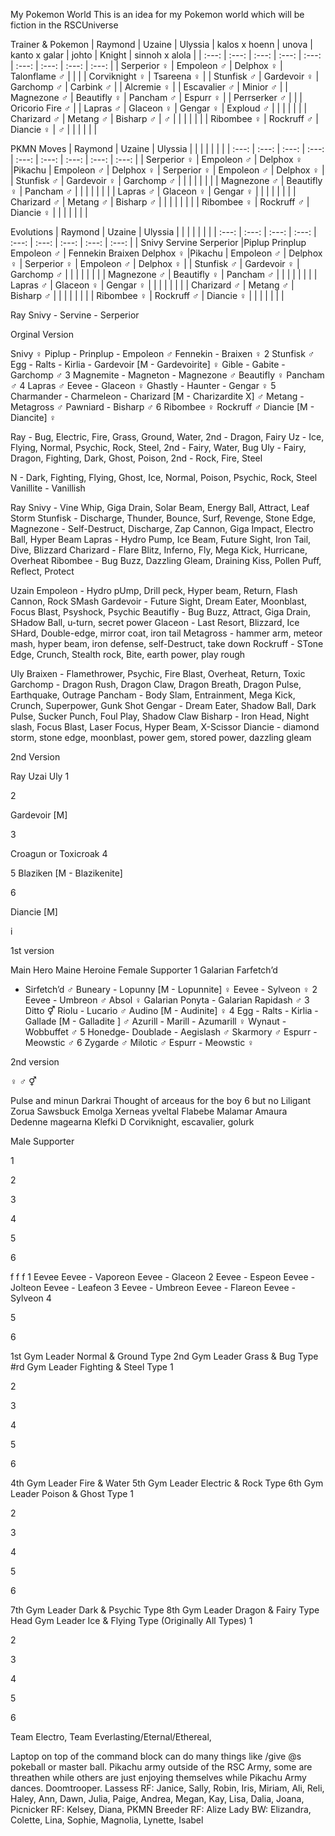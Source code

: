  My Pokemon World
This is an idea for my Pokemon world which will be fiction in the RSCUniverse

Trainer & Pokemon
| Raymond | Uzaine | Ulyssia | kalos x hoenn | unova | kanto x galar | johto  | Knight | sinnoh x alola |
| :---:         |     :---:      |          :---: | :---:         |     :---:      |          :---: | :---:         |     :---:      |          :---: |
| Serperior ♀  | Empoleon ♂    | Delphox ♀  | Talonflame ♂ |     |  |   |  Corviknight ♀   | Tsareena ♀ |
| Stunfisk ♂   | Gardevoir ♀      | Garchomp ♂   | Carbink ♂ | | Alcremie ♀ | | Escavalier ♂ | Minior ♂ |
| Magnezone ♂  | Beautifly ♀     | Pancham ♂    | Espurr ♀ | | Perrserker ♂ | | | Oricorio Fire ♂ |
| Lapras ♂    | Glaceon ♀       | Gengar ♀      | Exploud ♂ | | | | | |
| Charizard ♂ | Metang ♂    | Bisharp ♂    | ♂ | | | | | |
| Ribombee ♀   | Rockruff ♂       | Diancie ♀     | ♂ | | | | | |

PKMN Moves
| Raymond | Uzaine | Ulyssia | | | | | | |
| :---:         |     :---:      |          :---: | :---:         |     :---:      |          :---: | :---:         |     :---:      |          :---: |
| Serperior ♀  | Empoleon ♂    | Delphox ♀  |Pikachu  | Empoleon ♂    | Delphox ♀  | Serperior ♀  | Empoleon ♂    | Delphox ♀  |
| Stunfisk ♂   | Gardevoir ♀      | Garchomp ♂      | | | | | | |
| Magnezone ♂  | Beautifly ♀     | Pancham ♂    | | | | | | |
| Lapras ♂    | Glaceon ♀       | Gengar ♀      | | | | | | |
| Charizard ♂ | Metang ♂    | Bisharp ♂    | | | | | | |
| Ribombee ♀   | Rockruff ♂       | Diancie ♀     | | | | | | |


Evolutions
| Raymond | Uzaine | Ulyssia | | | | | | |
| :---:         |     :---:      |          :---: | :---:         |     :---:      |          :---: | :---:         |     :---:      |          :---: |
| Snivy  Servine  Serperior  |Piplup  Prinplup Empoleon ♂  | Fennekin  Braixen  Delphox ♀  |Pikachu  | Empoleon ♂    | Delphox ♀  | Serperior ♀  | Empoleon ♂    | Delphox ♀  |
| Stunfisk ♂   | Gardevoir ♀      | Garchomp ♂      | | | | | | |
| Magnezone ♂  | Beautifly ♀     | Pancham ♂    | | | | | | |
| Lapras ♂    | Glaceon ♀       | Gengar ♀      | | | | | | |
| Charizard ♂ | Metang ♂    | Bisharp ♂    | | | | | | |
| Ribombee ♀   | Rockruff ♂       | Diancie ♀     | | | | | | |

Ray
Snivy - Servine - Serperior

Orginal Version

Snivy ♀
Piplup - Prinplup - Empoleon ♂
Fennekin - Braixen ♀
2
Stunfisk ♂
Egg - Ralts - Kirlia - Gardevoir 
[M - Gardevoirite] ♀
Gible - Gabite - Garchomp ♂
3
Magnemite - Magneton - Magnezone ♂
Beautifly ♀
Pancham ♂
4
Lapras ♂
Eevee - Glaceon ♀
Ghastly - Haunter - Gengar ♀
5
Charmander - Charmeleon - 
Charizard [M - Charizardite X] ♂
Metang - Metagross ♂
Pawniard - Bisharp ♂
6
Ribombee ♀
Rockruff ♂
Diancie 
[M - Diancite] ♀


Ray - Bug, Electric, Fire, Grass, Ground, Water, 	2nd - Dragon, Fairy
Uz - Ice, Flying, Normal, Psychic, Rock, Steel, 		2nd - Fairy, Water, Bug
Uly - Fairy, Dragon, Fighting, Dark, Ghost, Poison,	2nd - Rock, Fire, Steel

N - Dark, Fighting, Flying, Ghost, Ice, Normal, Poison, Psychic, Rock, Steel
Vanillite - Vanillish

Ray
Snivy - Vine Whip, Giga Drain, Solar Beam, Energy Ball, Attract, Leaf Storm
Stunfisk - Discharge, Thunder, Bounce, Surf, Revenge, Stone Edge, 
Magnezone - Self-Destruct, Discharge, Zap Cannon, Giga Impact, 
Electro Ball, Hyper Beam
Lapras - Hydro Pump, Ice Beam, Future Sight, Iron Tail, Dive, Blizzard
Charizard - Flare Blitz, Inferno, Fly, Mega Kick, Hurricane, Overheat
Ribombee - Bug Buzz, Dazzling Gleam, Draining Kiss, Pollen Puff, Reflect, Protect

Uzain
Empoleon - Hydro pUmp, Drill peck, Hyper beam, Return, Flash Cannon, Rock SMash
Gardevoir - Future Sight, Dream Eater, Moonblast, Focus Blast, Psyshock, Psychic
Beautifly - Bug Buzz, Attract, Giga Drain, SHadow Ball, u-turn, secret power
Glaceon - Last Resort, Blizzard, Ice SHard, Double-edge, mirror coat, iron tail
Metagross - hammer arm, meteor mash, hyper beam, 
iron defense, self-Destruct, take down
Rockruff - STone Edge, Crunch, Stealth rock, Bite, earth power, play rough

Uly
Braixen - Flamethrower, Psychic, Fire Blast, Overheat, Return, Toxic
Garchomp - Dragon Rush, Dragon Claw, Dragon Breath, Dragon Pulse, Earthquake, Outrage
Pancham - Body Slam, Entrainment, Mega Kick, Crunch, Superpower, Gunk Shot
Gengar - Dream Eater, Shadow Ball, Dark Pulse, Sucker Punch, Foul Play, Shadow Claw
Bisharp - Iron Head, Night slash, Focus Blast, Laser Focus, Hyper Beam, X-Scissor
Diancie - diamond storm, stone edge, moonblast, power gem, stored power, dazzling gleam











2nd Version


Ray
Uzai
Uly
1






2


Gardevoir [M]


3




Croagun or Toxicroak
4






5
Blaziken [M - Blazikenite]




6




Diancie [M]


i




1st version


Main Hero
Maine Heroine
Female Supporter
1
Galarian Farfetch’d 
- Sirfetch’d ♂
Buneary - Lopunny
 [M - Lopunnite] ♀
Eevee - Sylveon ♀
2
Eevee - Umbreon ♂
Absol ♀
Galarian Ponyta - 
Galarian Rapidash ♂
3
Ditto ⚥
Riolu - Lucario ♂
Audino [M - Audinite] ♀
4
Egg - Ralts - Kirlia - 
Gallade [M - Galladite ] ♂
Azurill - Marill - Azumarill ♀
Wynaut - Wobbuffet ♂
5
Honedge- Doublade - Aegislash ♂
Skarmory ♂
Espurr - Meowstic ♂
6
Zygarde ♂
Milotic ♂
Espurr - Meowstic ♀



2nd version

♀ ♂ ⚥

Pulse and minun
Darkrai
Thought of arceaus for the boy 6 but no
Liligant
Zorua
Sawsbuck
Emolga
Xerneas yveltal
Flabebe
Malamar
Amaura
Dedenne  magearna  Klefki
D
Corviknight, escavalier, golurk



Male Supporter




1






2






3






4






5






6








f
f
f
1
Eevee
Eevee - Vaporeon
Eevee - Glaceon
2
Eevee - Espeon
Eevee - Jolteon
Eevee - Leafeon
3
Eevee - Umbreon
Eevee - Flareon
Eevee - Sylveon
4






5






6








1st Gym Leader Normal & Ground Type
2nd Gym Leader Grass & Bug Type
#rd Gym Leader Fighting & Steel Type
1






2






3






4






5






6








4th Gym Leader Fire & Water
5th Gym Leader Electric & Rock Type
6th Gym Leader Poison & Ghost Type
1






2






3






4






5






6








7th Gym Leader Dark & Psychic Type
8th Gym Leader Dragon & Fairy Type
Head Gym Leader Ice & Flying Type (Originally All Types)
1






2






3






4






5






6
























































































Team Electro, Team Everlasting/Eternal/Ethereal, 



Laptop on top of the command block can do many things like /give @s pokeball or master ball.
Pikachu army outside of the RSC Army, some are threathen while others are just enjoying themselves while Pikachu Army dances.
Doomtrooper. 
Lassess RF: Janice, Sally, Robin, Iris, Miriam, Ali, Reli, Haley, Ann, Dawn, Julia, Paige, Andrea, Megan, Kay, Lisa, Dalia, Joana, 
Picnicker RF: Kelsey, Diana, 
PKMN Breeder RF: Alize
Lady BW: Elizandra, Colette, Lina, Sophie, Magnolia, Lynette, Isabel
